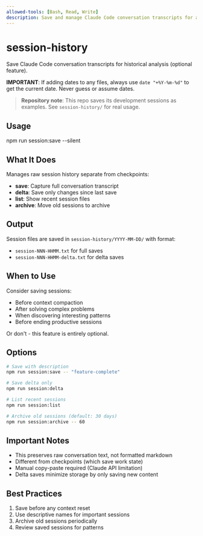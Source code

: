 ```yaml
---
allowed-tools: [Bash, Read, Write]
description: Save and manage Claude Code conversation transcripts for analysis
---
```


# session-history

Save Claude Code conversation transcripts for historical analysis (optional feature).

**IMPORTANT**: If adding dates to any files, always use `date "+%Y-%m-%d"` to get the current date. Never guess or assume dates.

> **Repository note**: This repo saves its development sessions as examples. See `session-history/` for real usage.

## Usage

<bash>
npm run session:save --silent
</bash>

## What It Does

Manages raw session history separate from checkpoints:
- **save**: Capture full conversation transcript
- **delta**: Save only changes since last save
- **list**: Show recent session files
- **archive**: Move old sessions to archive

## Output

Session files are saved in `session-history/YYYY-MM-DD/` with format:
- `session-NNN-HHMM.txt` for full saves
- `session-NNN-HHMM-delta.txt` for delta saves

## When to Use

Consider saving sessions:
- Before context compaction
- After solving complex problems
- When discovering interesting patterns
- Before ending productive sessions

Or don't - this feature is entirely optional.

## Options

```bash
# Save with description
npm run session:save -- "feature-complete"

# Save delta only
npm run session:delta

# List recent sessions
npm run session:list

# Archive old sessions (default: 30 days)
npm run session:archive -- 60
```

## Important Notes

- This preserves raw conversation text, not formatted markdown
- Different from checkpoints (which save work state)
- Manual copy-paste required (Claude API limitation)
- Delta saves minimize storage by only saving new content

## Best Practices

1. Save before any context reset
2. Use descriptive names for important sessions
3. Archive old sessions periodically
4. Review saved sessions for patterns